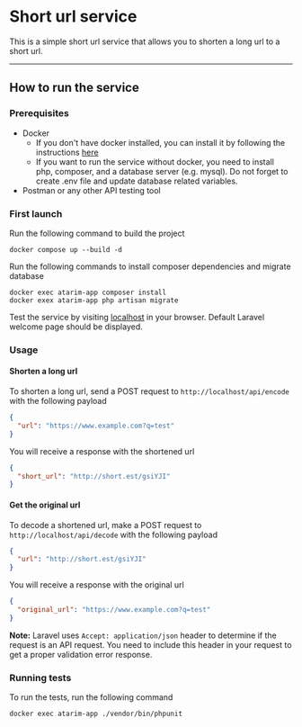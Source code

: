# Short url service

This is a simple short url service that allows you to shorten a long url to a short url.

---

## How to run the service

### Prerequisites
- Docker
  - If you don't have docker installed, you can install it by following the instructions
  [here](https://docs.docker.com/get-docker/)
  - If you want to run the service without docker, you need to install php, composer, and a database server (e.g. mysql). 
  Do not forget to create .env file and update database related variables.
- Postman or any other API testing tool

### First launch

Run the following command to build the project

```shell
docker compose up --build -d
```

Run the following commands to install composer dependencies and migrate database

```shell
docker exec atarim-app composer install
docker exex atarim-app php artisan migrate
```

Test the service by visiting [localhost](http://localhost) in your browser. 
Default Laravel welcome page should be displayed.

### Usage

#### Shorten a long url

To shorten a long url, send a POST request to `http://localhost/api/encode` with the following payload

```json
{
  "url": "https://www.example.com?q=test"
}
```

You will receive a response with the shortened url

```json
{
  "short_url": "http://short.est/gsiYJI"
}
```

#### Get the original url

To decode a shortened url, make a POST request to `http://localhost/api/decode` with the following payload

```json
{
  "url": "http://short.est/gsiYJI"
}
```

You will receive a response with the original url

```json
{
  "original_url": "https://www.example.com?q=test"
}
```

**Note:** Laravel uses `Accept: application/json` header to determine if the request is an API request.
You need to include this header in your request to get a proper validation error response.

### Running tests

To run the tests, run the following command

```shell
docker exec atarim-app ./vendor/bin/phpunit
```

